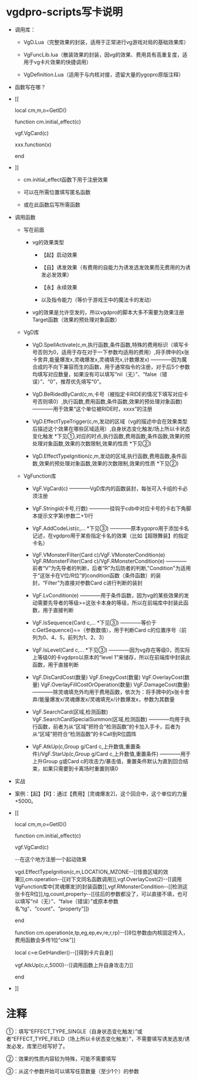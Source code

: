 # vgdpro-scripts写卡说明

  * 调用库：
  
    * VgD.Lua（完整效果的封装，适用于正常进行vg游戏对局的基础效果库）
    
    * VgFuncLib.lua（散装效果的封装，因vg的效果、费用具有高重复度，适用于vg卡片效果的快捷调用）
    
    * VgDefinition.Lua（适用于与内核对接，遗留大量的ygopro原版注释）
    
  * 函数写在哪？
  
  * [[
    
    local cm,m,o=GetID()
    
    function cm.initial_effect(c)
    
     vgf.VgCard(c)
     
     xxx.function(x)
      
    end
    
  * ]]
    
    * cm.initial_effect函数下用于注册效果
    
    * 可以在所需位置填写匿名函数
    
    * 或在此函数后写所需函数
    
  * 调用函数
  
    * 写在前面
    
      * vg的效果类型
      
        * 【起】启动效果
        
        * 【自】诱发效果（有费用的自能力为诱发选发效果而无费用的为诱发必发效果）
        
        * 【永】永续效果
        
        * 以及指令能力（等价于游戏王中的魔法卡的发动）
        
      * vg的效果是允许空发的，所以vgdpro的脚本大多不需要为效果注册Target函数（效果的预处理对象函数）
      
    * VgD库
    
      * VgD.SpellActivate(c,m,执行函数,条件函数,特殊的费用标识（填写卡号否则为0，适用于存在对于一下参数均适用的费用）,将手牌中的x张卡舍弃,能量爆发x,灵魂爆发x,灵魂填充x,计数爆发x)
        ————因为魔合成的不向下兼容而生的函数，用于通常指令的注册，对于后5个参数均填写对应数量，如果没有可以填写“nil（无）”、“false（错误）”、“0”，推荐优先填写“0”。
      
      * VgD.BeRidedByCard(c,m,卡号（被指定卡RIDE的情况下填写对应卡号否则填0）,执行函数,费用函数,条件函数,效果的预处理对象函数)
        ————用于效果“这个单位被RIDE时，xxxx”的注册
      
      * VgD.EffectTypeTrigger(c,m,发动的区域（vg的描述中会在效果类型后描述这个效果在哪些区域适用）,自身状态变化触发/场上所以卡状态变化触发 *下见①,对应的时点,执行函数,费用函数,条件函数,效果的预处理对象函数,效果的次数限制,效果的性质 *下见②)
      
      * VgD.EffectTypeIgnition(c,m,发动的区域,执行函数,费用函数,条件函数,效果的预处理对象函数,效果的次数限制,效果的性质 *下见②)
      
    * VgFunction库
    
      * VgF.VgCard(c)
        ————VgD库内的函数装封，每张可入卡组的卡必须注册
      
      * VgF.Stringid(卡号,行数)
        ————挂钩于cdb中对应卡号的卡右下角脚本提示文字第(参数二+1)行
   
      * VgF.AddCodeList(c,... *下见③)
        ————原本ygopro用于添加卡名记述，在vgdpro用于某些指定卡名的效果（比如【超限舞装】的指定卡名）
      
      * VgF.VMonsterFilter(Card c)/VgF.VMonsterCondition(e)  VgF.RMonsterFilter(Card c)/VgF.RMonsterCondition(e)
        ————前者“V”为先导者的判断，后者“R”为后防者的判断,"Condition"为适用于“这张卡在V位/R位”的condition函数（条件函数）的装封，“Filter”为直接对参数Card c进行判断的装封
   
      * VgF.LvCondition(e)
        ————用于条件函数，因为vg的某些效果的发动需要先导者的等级>=这张卡本身的等级，所以在前端库中封装此函数，用于直接判断
   
      * VgF.IsSequence(Card c,... *下见③)
        ————等价于c:GetSequence()==（参数数值），用于判断Card c的位置序号（前列为0、4、5，前列为1、2、3）

      * VgF.IsLevel(Card c,... *下见③)
        ————因为vg存在等级0，而实际上等级0的卡vgdpro以原本的“level 1”来储存，所以在前端库中封装此函数，用于直接判断
     
      * VgF.DisCardCost(数量) VgF.EnegyCost(数量)  VgF.OverlayCost(数量) VgF.OverlayFillCostOrOperation(数量) VgF.DamageCost(数量)
        ————除灵魂填充外均用于费用函数，依次为：将手牌中的x张卡舍弃/能量爆发x/灵魂爆发x/灵魂填充x/计数爆发x，参数为其数量
     
      * VgF.SearchCard(区域,检测函数) VgF.SearchCardSpecialSummon(区域,检测函数)
        ————均用于执行函数，前者为从“区域”把符合“检测函数”的卡加入手卡，后者为从“区域”把符合“检测函数”的卡Call到R位圆阵

      * VgF.AtkUp(c,Group g/Card c,上升数值,重置条件)/VgF.StarUp(c,Group g/Card c,上升数值,重置条件)
        ————用于上升Group g或Card c的攻击力/暴击值，重置条件默认为直到回合结束，如果只需要到卡离场时重置则填0
        
  * 实战

   * 案例：【起】【R】：通过【费用】[灵魂爆发2]，这个回合中，这个单位的力量+5000。

   * [[
     
     local cm,m,o=GetID()
     
     function cm.initial_effect(c)
     
      vgf.VgCard(c)
      
      --在这个地方注册一个起动效果

      vgd.EffectTypeIgnition(c,m,LOCATION_MZONE--[[怪兽区域的效果]],cm.operation--[[对下文同名函数调用]],vgf.OverlayCost(2)--[[调用VgFunction库中[灵魂爆发]的封装函数]],vgf.RMonsterCondition--[[检测这张卡在R位]],tg,count,property--[[往后的参数都没了，可以直接不填，也可以填写“nil（无）”、“false（错误）”或原本参数名“tg”、“count”、“property”]])
       
     end

     function cm.operation(e,tp,eg,ep,ev,re,r,rp)--[[8位参数由内核固定传入，费用函数会多传1位“chk”]]

      local c=e:GetHandler()--[[得到卡片自身]]

      vgf.AtkUp(c,c,5000)--[[调用函数上升自身攻击力]]

     end
     
   * ]]
      
# 注释

  ①：填写“EFFECT_TYPE_SINGLE（自身状态变化触发）”或者“EFFECT_TYPE_FIELD（场上所以卡状态变化触发）”，不需要填写诱发选发/诱发必发，库里已经写好了。
  
  ②：效果的性质内容较为特殊，可能不需要填写
  
  ③：从这个参数开始可以填写任意数量（至少1个）的参数
